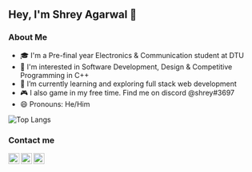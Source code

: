 ## Hey, I'm Shrey Agarwal 👋

### About Me
- 🎓 I'm a Pre-final year Electronics & Communication student at DTU 
- 👀 I'm interested in Software Development, Design & Competitive Programming in C++ 
- 🌱 I’m currently learning and exploring full stack web development
- 🎮 I also game in my free time. Find me on discord @shrey#3697 
- 😄 Pronouns: He/Him
<!--
**shreyagarwal13/shreyagarwal13** is a ✨ _special_ ✨ repository because its `README.md` (this file) appears on your GitHub profile.

Here are some ideas to get you started:

- 🔭 I’m currently working on ...
- 🌱 I’m currently learning ...
- 👯 I’m looking to collaborate on ...
- 🤔 I’m looking for help with ...
- 💬 Ask me about ...
- 📫 How to reach me: ...
- 😄 Pronouns: ...
- ⚡ Fun fact: ...
-->
<!-- <img src="https://gpvc.arturio.dev/shreyagarwal13" alt="profile views">  -->

<!-- ![Shrey's GitHub stats](https://github-readme-stats.vercel.app/api?username=shreyagarwal13&show_icons=true&hide=prs) -->
![Top Langs](https://github-readme-stats.vercel.app/api/top-langs/?username=shreyagarwal13&layout=compact&hide=jupyter%20notebook)



### Contact me

<p align="center">
  <a href="https://in.linkedin.com/in/shreyagarwal13/">
    <img align="left" alt="Shrey's LinkedIn" width="22px" src="https://www.flaticon.com/svg/static/icons/svg/1409/1409945.svg" />
  </a>
  <a href="https://github.com/shreyagarwal13">
    <img align="left" alt="Shrey's GitHub" width="22px" src="https://www.flaticon.com/svg/static/icons/svg/270/270798.svg" />
  </a>
  <a href="mailto:shreyagarwal406@gmail.com">
    <img align="left" alt="Shrey's GMail" width="22px" src="https://image.flaticon.com/icons/png/512/732/732200.png" />
  </a>  
</p>
